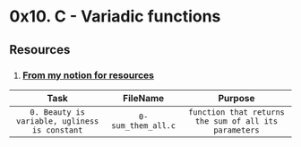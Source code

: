 # **0x10. C - Variadic functions**
## Resources
1. ### [From my notion for resources](https://bit.ly/alx-feb-resources)


|Task|FileName|Purpose|
|:---:|:---:|:---:|
|`0. Beauty is variable, ugliness is constant`|`0-sum_them_all.c`|`function that returns the sum of all its parameters`|
